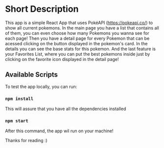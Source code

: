 # Short Description

This app is a simple React App that uses PokéAPI (https://pokeapi.co/) to show all current pokemons. In the main page you have a list that contains all of them, you can even choose how many Pokemons you wanna see for each page!
Then you have a detail page for every Pokemon that can be acessed clicking on the button displayed in the pokemon's card. In the details you can see the base stats for this pokemon.
And the last feature is your Favorites List, where you can put the best pokemons inside just by clicking on the favorite icon displayed in the detail page!


## Available Scripts

To test the app locally, you can run:

### `npm install`
This will assure that you have all the dependencies installed

### `npm start`

After this command, the app wil run on your machine!

Thanks for reading :)
